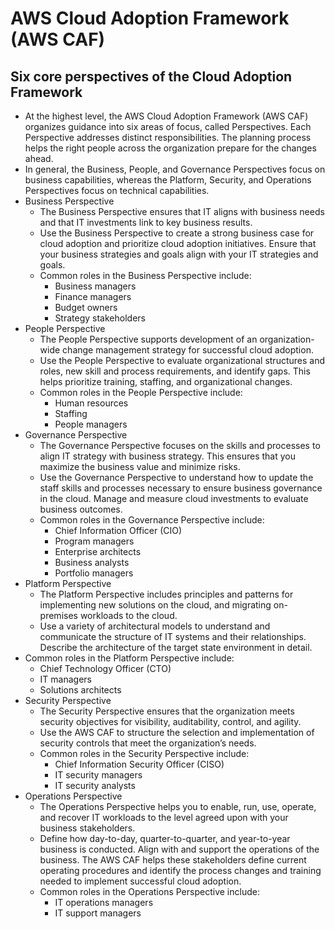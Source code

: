 # AWS Cloud Adoption Framework (AWS CAF)
## Six core perspectives of the Cloud Adoption Framework
- At the highest level, the AWS Cloud Adoption Framework (AWS CAF) organizes guidance into six areas of focus, called Perspectives. Each Perspective addresses distinct responsibilities. The planning process helps the right people across the organization prepare for the changes ahead.
- In general, the Business, People, and Governance Perspectives focus on business capabilities, whereas the Platform, Security, and Operations Perspectives focus on technical capabilities.
-  Business Perspective
   - The Business Perspective ensures that IT aligns with business needs and that IT investments link to key business results.
   - Use the Business Perspective to create a strong business case for cloud adoption and prioritize cloud adoption initiatives. Ensure that your business strategies and goals align with your IT strategies and goals.
   - Common roles in the Business Perspective include: 
     - Business managers
     - Finance managers
     - Budget owners
     - Strategy stakeholders
-  People Perspective
   - The People Perspective supports development of an organization-wide change management strategy for successful cloud adoption.
   - Use the People Perspective to evaluate organizational structures and roles, new skill and process requirements, and identify gaps. This helps prioritize training, staffing, and organizational changes.
   - Common roles in the People Perspective include: 
     - Human resources
     - Staffing
     - People managers
- Governance Perspective
  - The Governance Perspective focuses on the skills and processes to align IT strategy with business strategy. This ensures that you maximize the business value and minimize risks.
   - Use the Governance Perspective to understand how to update the staff skills and processes necessary to ensure business governance in the cloud. Manage and measure cloud investments to evaluate business outcomes.
   - Common roles in the Governance Perspective include: 
      - Chief Information Officer (CIO)
      - Program managers
      - Enterprise architects
      - Business analysts
      - Portfolio managers
- Platform Perspective
   - The Platform Perspective includes principles and patterns for implementing new solutions on the cloud, and migrating on-premises workloads to the cloud.
  - Use a variety of architectural models to understand and communicate the structure of IT systems and their relationships. Describe the architecture of the target state environment in detail.
 - Common roles in the Platform Perspective include: 
    - Chief Technology Officer (CTO)
    - IT managers
    - Solutions architects
- Security Perspective
  - The Security Perspective ensures that the organization meets security objectives for visibility, auditability, control, and agility. 
  - Use the AWS CAF to structure the selection and implementation of security controls that meet the organization’s needs.
  - Common roles in the Security Perspective include: 
    - Chief Information Security Officer (CISO)
    - IT security managers
    - IT security analysts
- Operations Perspective
  - The Operations Perspective helps you to enable, run, use, operate, and recover IT workloads to the level agreed upon with your business stakeholders.
  - Define how day-to-day, quarter-to-quarter, and year-to-year business is conducted. Align with and support the operations of the business. The AWS CAF helps these stakeholders define current operating procedures and identify the process changes and training needed to implement successful cloud adoption.
  - Common roles in the Operations Perspective include: 
    - IT operations managers
    - IT support managers
